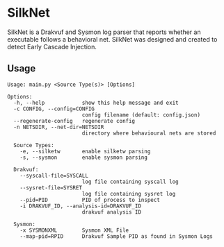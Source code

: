 # SilkNet
SilkNet is a Drakvuf and Sysmon log parser that reports whether an executable follows a behavioral net. SilkNet was designed and created to detect Early Cascade Injection.

## Usage
```
Usage: main.py <Source Type(s)> [Options]

Options:
  -h, --help            show this help message and exit
  -c CONFIG, --config=CONFIG
                        config filename (default: config.json)
  --regenerate-config   regenerate config
  -n NETSDIR, --net-dir=NETSDIR
                        directory where behavioural nets are stored

  Source Types:
    -e, --silketw       enable silketw parsing
    -s, --sysmon        enable sysmon parsing

  Drakvuf:
    --syscall-file=SYSCALL
                        log file containing syscall log
    --sysret-file=SYSRET
                        log file containing sysret log
    --pid=PID           PID of process to inspect
    -i DRAKVUF_ID, --analysis-id=DRAKVUF_ID
                        drakvuf analysis ID

  Sysmon:
    -x SYSMONXML        Sysmon XML File
    --map-pid=RPID      Drakvuf Sample PID as found in Sysmon Logs
```